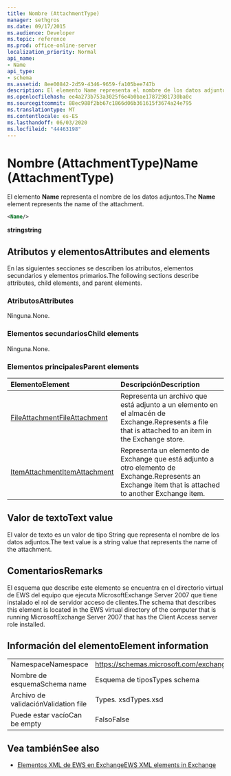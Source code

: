 ```yaml
---
title: Nombre (AttachmentType)
manager: sethgros
ms.date: 09/17/2015
ms.audience: Developer
ms.topic: reference
ms.prod: office-online-server
localization_priority: Normal
api_name:
- Name
api_type:
- schema
ms.assetid: 8ee00842-2d59-4346-9659-fa105bee747b
description: El elemento Name representa el nombre de los datos adjuntos.
ms.openlocfilehash: ee4a273b753a3025f6e4b0bae17872981730ba0c
ms.sourcegitcommit: 88ec988f2bb67c1866d06b361615f3674a24e795
ms.translationtype: MT
ms.contentlocale: es-ES
ms.lasthandoff: 06/03/2020
ms.locfileid: "44463198"
---
```

# <a name="name-attachmenttype"></a><span data-ttu-id="a0ccd-103">Nombre (AttachmentType)</span><span class="sxs-lookup"><span data-stu-id="a0ccd-103">Name (AttachmentType)</span></span>

<span data-ttu-id="a0ccd-104">El elemento **Name** representa el nombre de los datos adjuntos.</span><span class="sxs-lookup"><span data-stu-id="a0ccd-104">The **Name** element represents the name of the attachment.</span></span> 
  
```xml
<Name/>
```

<span data-ttu-id="a0ccd-105">**string**</span><span class="sxs-lookup"><span data-stu-id="a0ccd-105">**string**</span></span>

## <a name="attributes-and-elements"></a><span data-ttu-id="a0ccd-106">Atributos y elementos</span><span class="sxs-lookup"><span data-stu-id="a0ccd-106">Attributes and elements</span></span>

<span data-ttu-id="a0ccd-107">En las siguientes secciones se describen los atributos, elementos secundarios y elementos primarios.</span><span class="sxs-lookup"><span data-stu-id="a0ccd-107">The following sections describe attributes, child elements, and parent elements.</span></span>
  
### <a name="attributes"></a><span data-ttu-id="a0ccd-108">Atributos</span><span class="sxs-lookup"><span data-stu-id="a0ccd-108">Attributes</span></span>

<span data-ttu-id="a0ccd-109">Ninguna.</span><span class="sxs-lookup"><span data-stu-id="a0ccd-109">None.</span></span>
  
### <a name="child-elements"></a><span data-ttu-id="a0ccd-110">Elementos secundarios</span><span class="sxs-lookup"><span data-stu-id="a0ccd-110">Child elements</span></span>

<span data-ttu-id="a0ccd-111">Ninguna.</span><span class="sxs-lookup"><span data-stu-id="a0ccd-111">None.</span></span>
  
### <a name="parent-elements"></a><span data-ttu-id="a0ccd-112">Elementos principales</span><span class="sxs-lookup"><span data-stu-id="a0ccd-112">Parent elements</span></span>

|<span data-ttu-id="a0ccd-113">**Elemento**</span><span class="sxs-lookup"><span data-stu-id="a0ccd-113">**Element**</span></span>|<span data-ttu-id="a0ccd-114">**Descripción**</span><span class="sxs-lookup"><span data-stu-id="a0ccd-114">**Description**</span></span>|
|:-----|:-----|
|[<span data-ttu-id="a0ccd-115">FileAttachment</span><span class="sxs-lookup"><span data-stu-id="a0ccd-115">FileAttachment</span></span>](fileattachment.md) <br/> |<span data-ttu-id="a0ccd-116">Representa un archivo que está adjunto a un elemento en el almacén de Exchange.</span><span class="sxs-lookup"><span data-stu-id="a0ccd-116">Represents a file that is attached to an item in the Exchange store.</span></span>  <br/> |
|[<span data-ttu-id="a0ccd-117">ItemAttachment</span><span class="sxs-lookup"><span data-stu-id="a0ccd-117">ItemAttachment</span></span>](itemattachment.md) <br/> |<span data-ttu-id="a0ccd-118">Representa un elemento de Exchange que está adjunto a otro elemento de Exchange.</span><span class="sxs-lookup"><span data-stu-id="a0ccd-118">Represents an Exchange item that is attached to another Exchange item.</span></span>  <br/> |
   
## <a name="text-value"></a><span data-ttu-id="a0ccd-119">Valor de texto</span><span class="sxs-lookup"><span data-stu-id="a0ccd-119">Text value</span></span>

<span data-ttu-id="a0ccd-120">El valor de texto es un valor de tipo String que representa el nombre de los datos adjuntos.</span><span class="sxs-lookup"><span data-stu-id="a0ccd-120">The text value is a string value that represents the name of the attachment.</span></span>
  
## <a name="remarks"></a><span data-ttu-id="a0ccd-121">Comentarios</span><span class="sxs-lookup"><span data-stu-id="a0ccd-121">Remarks</span></span>

<span data-ttu-id="a0ccd-122">El esquema que describe este elemento se encuentra en el directorio virtual de EWS del equipo que ejecuta MicrosoftExchange Server 2007 que tiene instalado el rol de servidor acceso de clientes.</span><span class="sxs-lookup"><span data-stu-id="a0ccd-122">The schema that describes this element is located in the EWS virtual directory of the computer that is running MicrosoftExchange Server 2007 that has the Client Access server role installed.</span></span>
  
## <a name="element-information"></a><span data-ttu-id="a0ccd-123">Información del elemento</span><span class="sxs-lookup"><span data-stu-id="a0ccd-123">Element information</span></span>

|||
|:-----|:-----|
|<span data-ttu-id="a0ccd-124">Namespace</span><span class="sxs-lookup"><span data-stu-id="a0ccd-124">Namespace</span></span>  <br/> |https://schemas.microsoft.com/exchange/services/2006/types  <br/> |
|<span data-ttu-id="a0ccd-125">Nombre de esquema</span><span class="sxs-lookup"><span data-stu-id="a0ccd-125">Schema name</span></span>  <br/> |<span data-ttu-id="a0ccd-126">Esquema de tipos</span><span class="sxs-lookup"><span data-stu-id="a0ccd-126">Types schema</span></span>  <br/> |
|<span data-ttu-id="a0ccd-127">Archivo de validación</span><span class="sxs-lookup"><span data-stu-id="a0ccd-127">Validation file</span></span>  <br/> |<span data-ttu-id="a0ccd-128">Types. xsd</span><span class="sxs-lookup"><span data-stu-id="a0ccd-128">Types.xsd</span></span>  <br/> |
|<span data-ttu-id="a0ccd-129">Puede estar vacío</span><span class="sxs-lookup"><span data-stu-id="a0ccd-129">Can be empty</span></span>  <br/> |<span data-ttu-id="a0ccd-130">Falso</span><span class="sxs-lookup"><span data-stu-id="a0ccd-130">False</span></span>  <br/> |
   
## <a name="see-also"></a><span data-ttu-id="a0ccd-131">Vea también</span><span class="sxs-lookup"><span data-stu-id="a0ccd-131">See also</span></span>

- [<span data-ttu-id="a0ccd-132">Elementos XML de EWS en Exchange</span><span class="sxs-lookup"><span data-stu-id="a0ccd-132">EWS XML elements in Exchange</span></span>](ews-xml-elements-in-exchange.md)

